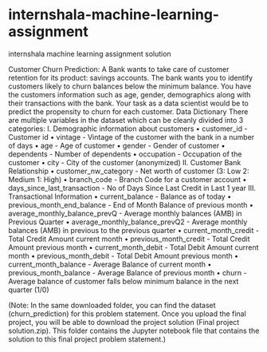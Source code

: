 # internshala-machine-learning-assignment
internshala  machine learning assignment solution



Customer Churn Prediction:
A Bank wants to take care of customer retention for its product: savings accounts. The bank wants you to identify customers likely to churn balances below the minimum balance. You have the customers information such as age, gender, demographics along with their transactions with the bank.
Your task as a data scientist would be to predict the propensity to churn for each customer.
Data Dictionary
There are multiple variables in the dataset which can be cleanly divided into 3 categories:
I. Demographic information about customers
•	customer_id - Customer id 
•	vintage - Vintage of the customer with the bank in a number of days 
•	age - Age of customer 
•	gender - Gender of customer 
•	dependents - Number of dependents 
•	occupation - Occupation of the customer 
•	city - City of the customer (anonymized) 
II. Customer Bank Relationship
•	customer_nw_category - Net worth of customer (3: Low 2: Medium 1: High) 
•	branch_code - Branch Code for a customer account 
•	days_since_last_transaction - No of Days Since Last Credit in Last 1 year 
III. Transactional Information
•	current_balance - Balance as of today 
•	previous_month_end_balance - End of Month Balance of previous month 
•	average_monthly_balance_prevQ - Average monthly balances (AMB) in Previous Quarter 
•	average_monthly_balance_prevQ2 - Average monthly balances (AMB) in previous to the previous quarter 
•	current_month_credit - Total Credit Amount current month 
•	previous_month_credit - Total Credit Amount previous month 
•	current_month_debit - Total Debit Amount current month 
•	previous_month_debit - Total Debit Amount previous month 
•	current_month_balance - Average Balance of current month 
•	previous_month_balance - Average Balance of previous month 
•	churn - Average balance of customer falls below minimum balance in the next quarter (1/0) 
 
(Note: In the same downloaded folder, you can find the dataset (churn_prediction) for this problem statement. Once you upload the final project, you will be able to download the project solution (Final project solution.zip). This folder contains the Jupyter notebook file that contains the solution to this final project problem statement.)
